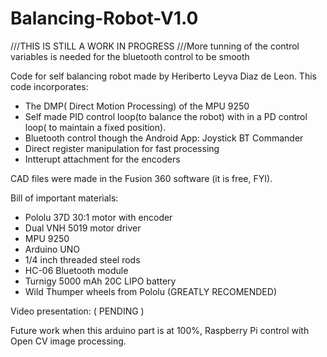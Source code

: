 # Balancing-Robot-V1.0
///THIS IS STILL A WORK IN PROGRESS 
///More tunning of the control variables is needed for the bluetooth control to be smooth 

Code for self balancing robot made by Heriberto Leyva Diaz de Leon. This code incorporates: 
- The DMP( Direct Motion Processing)  of the MPU 9250
- Self made PID control loop(to balance the robot) with in a PD control loop( to maintain a fixed position).
- Bluetooth control though the Android App: Joystick BT Commander
- Direct register manipulation for fast processing 
- Intterupt attachment for the encoders 

CAD files were made in the Fusion 360 software (it is free, FYI).

Bill of important materials: 
- Pololu 37D 30:1 motor with encoder
- Dual VNH 5019 motor driver
- MPU 9250 
- Arduino UNO
- 1/4 inch  threaded steel rods
- HC-06 Bluetooth module 
- Turnigy 5000 mAh 20C LIPO battery 
- Wild Thumper wheels from Pololu (GREATLY RECOMENDED)

Video presentation: ( PENDING )

Future work when this arduino part is at 100%, Raspberry Pi control with Open CV image processing. 

